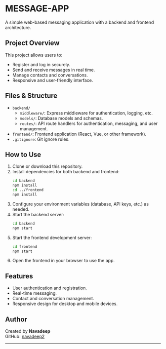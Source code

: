 # MESSAGE-APP

A simple web-based messaging application with a backend and frontend architecture.

## Project Overview

This project allows users to:
- Register and log in securely.
- Send and receive messages in real time.
- Manage contacts and conversations.
- Responsive and user-friendly interface.

## Files & Structure

- `backend/`
  - `middleware/`: Express middleware for authentication, logging, etc.
  - `models/`: Database models and schemas.
  - `routes/`: API route handlers for authentication, messaging, and user management.
- `frontend/`: Frontend application (React, Vue, or other framework).
- `.gitignore`: Git ignore rules.

## How to Use

1. Clone or download this repository.
2. Install dependencies for both backend and frontend:
    ```sh
    cd backend
    npm install
    cd ../frontend
    npm install
    ```
3. Configure your environment variables (database, API keys, etc.) as needed.
4. Start the backend server:
    ```sh
    cd backend
    npm start
    ```
5. Start the frontend development server:
    ```sh
    cd frontend
    npm start
    ```
6. Open the frontend in your browser to use the app.

## Features

- User authentication and registration.
- Real-time messaging.
- Contact and conversation management.
- Responsive design for desktop and mobile devices.

## Author

Created by **Navadeep**  
GitHub: [navadeep2](https://github.com/navadeep2)

---

